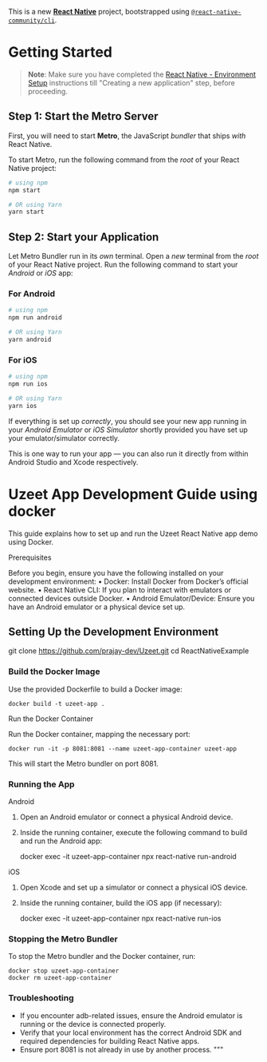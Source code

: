 This is a new [**React Native**](https://reactnative.dev) project, bootstrapped using [`@react-native-community/cli`](https://github.com/react-native-community/cli).

# Getting Started

> **Note**: Make sure you have completed the [React Native - Environment Setup](https://reactnative.dev/docs/environment-setup) instructions till "Creating a new application" step, before proceeding.

## Step 1: Start the Metro Server

First, you will need to start **Metro**, the JavaScript _bundler_ that ships _with_ React Native.

To start Metro, run the following command from the _root_ of your React Native project:

```bash
# using npm
npm start

# OR using Yarn
yarn start
```

## Step 2: Start your Application

Let Metro Bundler run in its _own_ terminal. Open a _new_ terminal from the _root_ of your React Native project. Run the following command to start your _Android_ or _iOS_ app:

### For Android

```bash
# using npm
npm run android

# OR using Yarn
yarn android
```

### For iOS

```bash
# using npm
npm run ios

# OR using Yarn
yarn ios
```

If everything is set up _correctly_, you should see your new app running in your _Android Emulator_ or _iOS Simulator_ shortly provided you have set up your emulator/simulator correctly.

This is one way to run your app — you can also run it directly from within Android Studio and Xcode respectively.

# Uzeet App Development Guide using docker

This guide explains how to set up and run the Uzeet React Native app demo using Docker.

Prerequisites

Before you begin, ensure you have the following installed on your development environment:
• Docker: Install Docker from Docker’s official website.
• React Native CLI: If you plan to interact with emulators or connected devices outside Docker.
• Android Emulator/Device: Ensure you have an Android emulator or a physical device set up.

## Setting Up the Development Environment

git clone https://github.com/prajay-dev/Uzeet.git
cd ReactNativeExample

### Build the Docker Image

Use the provided Dockerfile to build a Docker image:

    docker build -t uzeet-app .

Run the Docker Container

Run the Docker container, mapping the necessary port:

    docker run -it -p 8081:8081 --name uzeet-app-container uzeet-app

This will start the Metro bundler on port 8081.

### Running the App

Android

1. Open an Android emulator or connect a physical Android device.
2. Inside the running container, execute the following command to build and run the Android app:

   docker exec -it uzeet-app-container npx react-native run-android

iOS

1. Open Xcode and set up a simulator or connect a physical iOS device.
2. Inside the running container, build the iOS app (if necessary):

   docker exec -it uzeet-app-container npx react-native run-ios

### Stopping the Metro Bundler

To stop the Metro bundler and the Docker container, run:

    docker stop uzeet-app-container
    docker rm uzeet-app-container

### Troubleshooting

- If you encounter adb-related issues, ensure the Android emulator is running or the device is connected properly.
- Verify that your local environment has the correct Android SDK and required dependencies for building React Native apps.
- Ensure port 8081 is not already in use by another process.
  """
